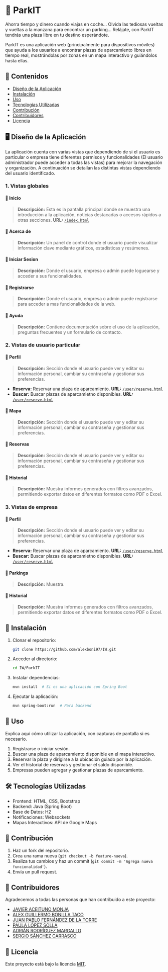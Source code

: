 # 📌 ParkIT

Ahorra tiempo y dinero cuando viajas en coche... Olvida las tediosas vueltas y vueltas a la manzana para encontrar un parking... Relájate, con ParkIT tendrás una plaza libre en tu destino esperándote.

ParkIT es una aplicación web (principalmente para dispositivos móviles) que ayuda a los usuarios a encontrar plazas de aparcamiento libres en tiempo real, mostrándolas por zonas en un mapa interactivo y guiándolos hasta ellas.

## 📂 Contenidos
- [Diseño de la Aplicación](#item1)
- [Instalación](#item2)
- [Uso](#item3)
- [Tecnologías Utilizadas](#item4)
- [Contribución](#item5)
- [Contribuidores](#item6)
- [Licencia](#item7)

<a name="item1"></a>
## 🖥️ Diseño de la Aplicación
La aplicación cuenta con varias vistas que dependiendo de si el usuario es particular o empresa tiene diferentes permisos y funcionalidades (El usuario administrador puede acceder a todas las vistas) para mejorar la navegación y organización. A continuación se detallan las distintas vistas dependiendo del usuario identificado.

### 1. Vistas globales
#### 🔹 Inicio
> **Descripción:** Esta es la pantalla principal donde se muestra una introducción a la aplicación, noticias destacadas o accesos rápidos a otras secciones.
> **URL:** [`/index.html`](./index.html)

#### 🔹 Acerca de
> **Descripción:** Un panel de control donde el usuario puede visualizar información clave mediante gráficos, estadísticas y resúmenes.

#### 🔹 Iniciar Sesion
> **Descripción:** Donde el usuario, empresa o admin puede loguearse y acceder a sus funcionalidades.

#### 🔹 Registrarse
> **Descripción:** Donde el usuario, empresa o admin puede registrarse para acceder a mas funcionalidades de la web.

#### 🔹 Ayuda
> **Descripción:** Contiene documentación sobre el uso de la aplicación, preguntas frecuentes y un formulario de contacto.

### 2. Vistas de usuario particular
#### 🔹 Perfil
> **Descripción:** Sección donde el usuario puede ver y editar su información personal, cambiar su contraseña y gestionar sus preferencias.
- **Reserva:** Reservar una plaza de aparcamiento. **URL:** [`/user/reserve.html`](./user/reserve.html)
- **Buscar:** Buscar plazas de aparcamietno disponibles. **URL:** [`/user/reserve.html`](./user/reserve.html)

#### 🔹 Mapa
> **Descripción:** Sección donde el usuario puede ver y editar su información personal, cambiar su contraseña y gestionar sus preferencias.

#### 🔹 Reservas
> **Descripción:** Sección donde el usuario puede ver y editar su información personal, cambiar su contraseña y gestionar sus preferencias.

#### 🔹 Historial 
> **Descripción:** Muestra informes generados con filtros avanzados, permitiendo exportar datos en diferentes formatos como PDF o Excel.

### 3. Vistas de empresa
#### 🔹 Perfil 
> **Descripción:** Sección donde el usuario puede ver y editar su información personal, cambiar su contraseña y gestionar sus preferencias.
- **Reserva:** Reservar una plaza de aparcamiento. **URL:** [`/user/reserve.html`](./user/reserve.html)
- **Buscar:** Buscar plazas de aparcamietno disponibles. **URL:** [`/user/reserve.html`](./user/reserve.html)

#### 🔹 Parkings
> **Descripción:** Muestra.

#### 🔹 Historial
> **Descripción:** Muestra informes generados con filtros avanzados, permitiendo exportar datos en diferentes formatos como PDF o Excel.

<a name="item2"></a>
## 🚀 Instalación

1. Clonar el repositorio:
   ```bash
   git clone https://github.com/alexboni97/IW.git
   ```
2. Acceder al directorio:
   ```bash
   cd IW/ParkIT
   ```
3. Instalar dependencias:
   ```bash
   mvn install  # Si es una aplicación con Spring Boot
   ```
4. Ejecutar la aplicación:
   ```bash
   mvn spring-boot:run  # Para backend
   ```
<a name="item3"></a>
## 📌 Uso

Explica aquí cómo utilizar la aplicación, con capturas de pantalla si es necesario.

1. Registrarse o iniciar sesión.
2. Buscar una plaza de aparcamiento disponible en el mapa interactivo.
3. Reservar la plaza y dirigirse a la ubicación guiado por la aplicación.
4. Ver el historial de reservas y gestionar el saldo disponible.
5. Empresas pueden agregar y gestionar plazas de aparcamiento.

<a name="item4"></a>
## 🛠 Tecnologías Utilizadas

- Frontend: HTML, CSS, Bootstrap
- Backend: Java (Spring Boot)
- Base de Datos: H2
- Notificaciones: Websockets
- Mapas Interactivos: API de Google Maps

<a name="item5"></a>
## 🤝 Contribución

1. Haz un fork del repositorio.
2. Crea una rama nueva (`git checkout -b feature-nueva`).
3. Realiza tus cambios y haz un commit (`git commit -m 'Agrega nueva funcionalidad'`).
4. Envía un pull request.
<a name="item6"></a>
## 👥 Contribuidores

Agradecemos a todas las personas que han contribuido a este proyecto:
- [JAVIER ACEITUNO MONJA](https://github.com/jaceituno16)
- [ALEX GUILLERMO BONILLA TACO](https://github.com/alexboni97)
- [JUAN PABLO FERNÁNDEZ DE LA TORRE](https://github.com/juanpf04)
- [PAULA LÓPEZ SOLLA](https://github.com/Paula211)
- [ADRIÁN RODRÍGUEZ MARGALLO](https://github.com/adrizz8)
- [SERGIO SÁNCHEZ CARRASCO](https://github.com/WalterDeRacagua) 

<a name="item7"></a>
## 📜 Licencia

Este proyecto está bajo la licencia [MIT](LICENSE).





